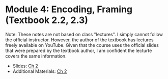# Module 4: Encoding, Framing (Textbook 2.2, 2.3)

Note: These notes are not based on class "lectures". I simply cannot follow the official instructor.
However, the author of the textbook has lectures freely available on YouTube. Given that the course
uses the official slides that were prepared by the textbook author, I am confident the lecturte
covers the same information.

- Slides: [Ch 2]()
- Additional Materials: [Ch 2]()